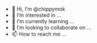- 👋 Hi, I’m @chippymok
- 👀 I’m interested in ...
- 🌱 I’m currently learning ...
- 💞️ I’m looking to collaborate on ...
- 📫 How to reach me ...

<!---
chippymok/chippymok is a ✨ special ✨ repository because its `README.md` (this file) appears on your GitHub profile.
You can click the Preview link to take a look at your changes.
--->
